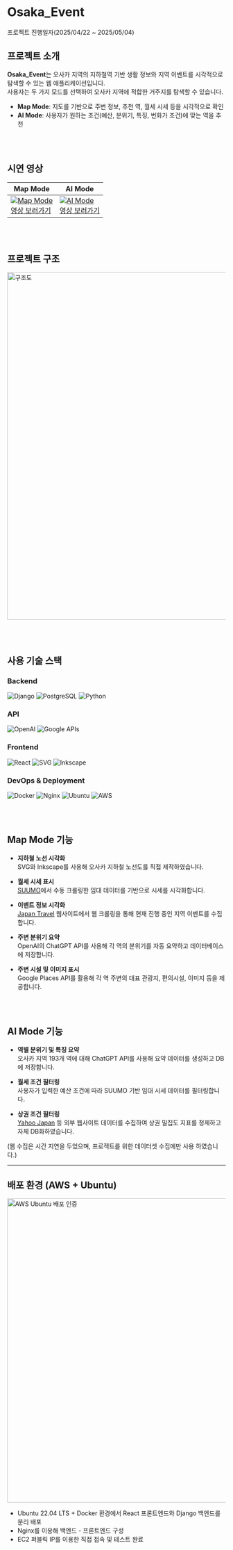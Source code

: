 # Osaka_Event 
프로젝트 진행일자(2025/04/22 ~ 2025/05/04)

## 프로젝트 소개

**Osaka_Event**는 오사카 지역의 지하철역 기반 생활 정보와 지역 이벤트를 시각적으로 탐색할 수 있는 웹 애플리케이션입니다.  
사용자는 두 가지 모드를 선택하여 오사카 지역에 적합한 거주지를 탐색할 수 있습니다.

- **Map Mode**: 지도를 기반으로 주변 정보, 추천 역, 월세 시세 등을 시각적으로 확인
- **AI Mode**: 사용자가 원하는 조건(예산, 분위기, 특징, 번화가 조건)에 맞는 역을 추천

<br/><br/>

## 시연 영상

| Map Mode | AI Mode |
|----------|---------|
| [![Map Mode](https://github.com/user-attachments/assets/bfa4250e-5e7d-41ca-96c2-6590ca7d8920)](https://www.youtube.com/watch?v=G9FsQ2JF76w)<br>[영상 보러가기](https://www.youtube.com/watch?v=G9FsQ2JF76w) | [![AI Mode](https://github.com/user-attachments/assets/e0174ba9-b1f4-4ed0-bd89-42d353452cb7)](https://youtu.be/-IkcyRilcVI)<br>[영상 보러가기](https://youtu.be/-IkcyRilcVI) |

<br/><br/>

## 프로젝트 구조

<img src="https://github.com/user-attachments/assets/49c891e9-dc41-4b93-b65b-45e5f94044c3" width="800" alt="구조도" />

<br/><br/>

## 사용 기술 스택

### Backend
![Django](https://img.shields.io/badge/Django-092E20?style=flat-square&logo=django&logoColor=white)
![PostgreSQL](https://img.shields.io/badge/PostgreSQL-336791?style=flat-square&logo=postgresql&logoColor=white)
![Python](https://img.shields.io/badge/Python-3776AB?style=flat-square&logo=python&logoColor=white)

### API
![OpenAI](https://img.shields.io/badge/OpenAI-412991?style=flat-square&logo=openai&logoColor=white)
![Google APIs](https://img.shields.io/badge/Google%20APIs-4285F4?style=flat-square&logo=google&logoColor=white)

### Frontend
![React](https://img.shields.io/badge/React-61DAFB?style=flat-square&logo=react&logoColor=black)
![SVG](https://img.shields.io/badge/SVG-FFB13B?style=flat-square&logo=svg&logoColor=white)
![Inkscape](https://img.shields.io/badge/Inkscape-000000?style=flat-square&logo=inkscape&logoColor=white)

### DevOps & Deployment
![Docker](https://img.shields.io/badge/Docker-2496ED?style=flat-square&logo=docker&logoColor=white)
![Nginx](https://img.shields.io/badge/Nginx-009639?style=flat-square&logo=nginx&logoColor=white)
![Ubuntu](https://img.shields.io/badge/Ubuntu-E95420?style=flat-square&logo=ubuntu&logoColor=white)
![AWS](https://img.shields.io/badge/AWS-232F3E?style=flat-square&logo=amazon-aws&logoColor=white)

<br/><br/>

## Map Mode 기능

- **지하철 노선 시각화**  
  SVG와 Inkscape를 사용해 오사카 지하철 노선도를 직접 제작하였습니다.

- **월세 시세 표시**  
  [SUUMO](https://suumo.jp/)에서 수동 크롤링한 임대 데이터를 기반으로 시세를 시각화합니다.

- **이벤트 정보 시각화**  
  [Japan Travel](https://www.japan.travel/) 웹사이트에서 웹 크롤링을 통해 현재 진행 중인 지역 이벤트를 수집합니다.

- **주변 분위기 요약**  
  OpenAI의 ChatGPT API를 사용해 각 역의 분위기를 자동 요약하고 데이터베이스에 저장합니다.

- **주변 시설 및 이미지 표시**  
  Google Places API를 활용해 각 역 주변의 대표 관광지, 편의시설, 이미지 등을 제공합니다.

<br/><br/>

## AI Mode 기능

- **역별 분위기 및 특징 요약**  
  오사카 지역 193개 역에 대해 ChatGPT API를 사용해 요약 데이터를 생성하고 DB에 저장합니다.

- **월세 조건 필터링**  
  사용자가 입력한 예산 조건에 따라 SUUMO 기반 임대 시세 데이터를 필터링합니다.

- **상권 조건 필터링**  
  [Yahoo Japan](https://transit.yahoo.co.jp/search/result?from=難波&to=梅田) 등 외부 웹사이트 데이터를 수집하여 상권 밀집도 지표를 정제하고 자체 DB화하였습니다.


(웹 수집은 시간 지연을 두었으며, 프로젝트를 위한 데이터셋 수집에만 사용 하였습니다.)

---

## 배포 환경 (AWS + Ubuntu)

<img src="https://github.com/user-attachments/assets/c13a3199-8aa6-4404-b4ae-c92bd9262db8" width="700" alt="AWS Ubuntu 배포 인증" />

- Ubuntu 22.04 LTS + Docker 환경에서 React 프론트엔드와 Django 백엔드를 분리 배포
- Nginx를 이용해 백엔드 - 프론트엔드 구성
- EC2 퍼블릭 IP를 이용한 직접 접속 및 테스트 완료
